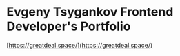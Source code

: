 # Evgeny Tsygankov Frontend Developer's Portfolio
[https://greatdeal.space/](https://greatdeal.space/)